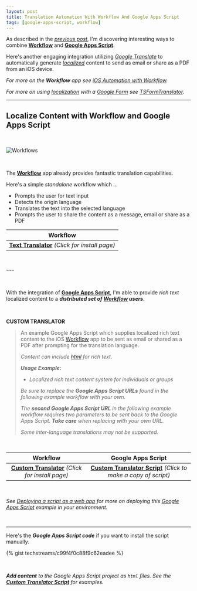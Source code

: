 ```yaml
---
layout: post
title: Translation Automation With Workflow And Google Apps Script
tags: [google-apps-script, workflow]
---
```


As described in the *[previous post](https://techstreams.github.io/2015/12/16/ios-automation-with-workflow-and-google-apps-script/)*, I'm discovering interesting ways to combine **[Workflow](https://workflow.is/)** and **[Google Apps Script](https://www.google.com/script/start/)**.  

Here's another engaging integration utilizing *[Google Translate](https://translate.google.com/)* to automatically generate *[localized](https://en.wikipedia.org/wiki/Internationalization_and_localization)* content to send as email or share as a PDF from an iOS device.

<i class="fa fa-hand-o-right"></i> *For more on the __Workflow__ app see [iOS Automation with Workflow](https://techstreams.github.io/2015/04/06/ios-automation-with-workflow/).*

<i class="fa fa-hand-o-right"></i> *For more on using [localization](https://en.wikipedia.org/wiki/Internationalization_and_localization) with a [Google Form](https://www.google.com/forms/about/) see [TSFormTranslator](https://techstreams.github.io.2015-04-14-tsformtranslator-overview/).*

---

## Localize Content with Workflow and Google Apps Script

<br>

![Workflows]({{site.baseurl}}/images/2016-01-07-workflows.png)

<br>

The **[Workflow](https://workflow.is/)** app already provides fantastic translation capabilities.  

Here's a simple *standalone* workflow which ...

* Prompts the user for text input
* Detects the origin language
* Translates the text into the selected language
* Prompts the user to share the content as a message, email or share as a PDF  

| Workflow |
| :--------: | 
| **[<i class="fa fa-refresh"></i> Text Translator](https://workflow.is/workflows/3f43d9bc1dca43a1a4b9115a96b9a0f2)** *(Click for install page)*  |

<br>

`~~~`

<br>

With the integration of **[Google Apps Script](https://www.google.com/script/start/)**, I'm able to provide *rich text* localized content to a ***distributed set of [Workflow](https://workflow.is/) users***.


<br>

**CUSTOM TRANSLATOR**

> An example Google Apps Script which supplies localized rich text content to the iOS [Workflow](https://workflow.is/) app to be sent as email or shared as a PDF after prompting for the translation language.
>
> <i class="fa fa-hand-o-right"></i> *Content can include [html](https://en.wikipedia.org/wiki/HTML) for rich text.*
>
> *__Usage Example:__*  
> 
> * *Localized rich text content system for individuals or groups*
>
>  <i class="fa fa-exclamation-circle"></i> *Be sure to replace the __Google Apps Script URLs__ found in the following example workflow with your own.*
>
> <i class="fa fa-exclamation-circle"></i> *The __second Google Apps Script URL__ in the following example workflow requires two parameters to be sent back to the Google Apps Script.  __Take care__ when replacing with your own URL.*
>
> <i class="fa fa-exclamation-circle"></i> *Some inter-language translations may not be supported.*
>

<br>

| Workflow | Google Apps Script |
| :--------: | :---------------: |
| **[<i class="fa fa-refresh"></i> Custom Translator](https://workflow.is/workflows/ad520fad30484a3fa8d63adbf3337d9c)** *(Click for install page)* | **[Custom Translator Script](https://script.google.com/d/1lRVhoir1brlYnXfW70fR6inCwNBr_SjBjmHnl3cmtSansD051lkGmWPI/edit?usp=sharing)** *(Click to make a copy of script)* |

<br>


<i class="fa fa-hand-o-right"></i> *See [Deploying a script as a web app](https://developers.google.com/apps-script/guides/web#deploying_a_script_as_a_web_app) for more on deploying this [Google Apps Script](https://www.google.com/script/start/) example in your environment.*

<br>

---

Here's the ***Google Apps Script code*** if you want to install the script manually.

{% gist techstreams/c99f4f0c88f9c62eadee %}

<br>

<i class="fa fa-hand-o-right"></i> *__Add content__ to the Google Apps Script project as `html` files.  See the __[Custom Translator Script](https://script.google.com/d/1lRVhoir1brlYnXfW70fR6inCwNBr_SjBjmHnl3cmtSansD051lkGmWPI/edit?usp=sharing)__ for examples.*




























